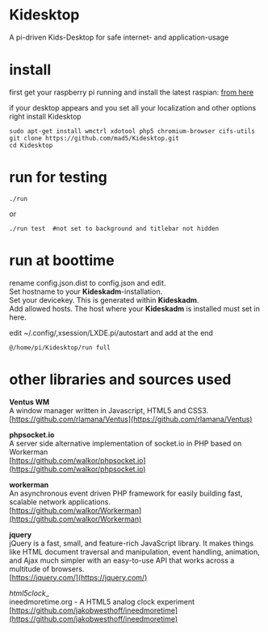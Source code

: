 # Kidesktop
A pi-driven Kids-Desktop for safe internet- and application-usage


# install

first get your raspberry pi running and install the latest raspian: [from here](https://www.raspberrypi.org/downloads/raspbian/)

if your desktop appears and you set all your localization and other options right install Kidesktop

	sudo apt-get install wmctrl xdotool php5 chromium-browser cifs-utils
	git clone https://github.com/mad5/Kidesktop.git
	cd Kidesktop
	
# run for testing

	./run
	
or
	
	./run test	#not set to background and titlebar not hidden
	
# run at boottime

rename config.json.dist to config.json and edit.  
Set hostname to your __Kideskadm__-installation.  
Set your devicekey. This is generated within __Kideskadm__.  
Add allowed hosts. The host where your __Kideskadm__ is installed must set in here.  

edit ~/.config/,xsession/LXDE.pi/autostart and add at the end

	@/home/pi/Kidesktop/run full

# other libraries and sources used

__Ventus WM__  
A window manager written in Javascript, HTML5 and CSS3.
[https://github.com/rlamana/Ventus](https://github.com/rlamana/Ventus)

__phpsocket.io__  
A server side alternative implementation of socket.io in PHP based on Workerman  
[https://github.com/walkor/phpsocket.io](https://github.com/walkor/phpsocket.io)

__workerman__  
An asynchronous event driven PHP framework for easily building fast, scalable network applications.  
[https://github.com/walkor/Workerman](https://github.com/walkor/Workerman)

__jquery__  
jQuery is a fast, small, and feature-rich JavaScript library. It makes things like HTML document traversal and manipulation, event handling, animation, and Ajax much simpler with an easy-to-use API that works across a multitude of browsers.  
[https://jquery.com/](https://jquery.com/)

_html5clock__  
ineedmoretime.org - A HTML5 analog clock experiment
[https://github.com/jakobwesthoff/ineedmoretime](https://github.com/jakobwesthoff/ineedmoretime)

